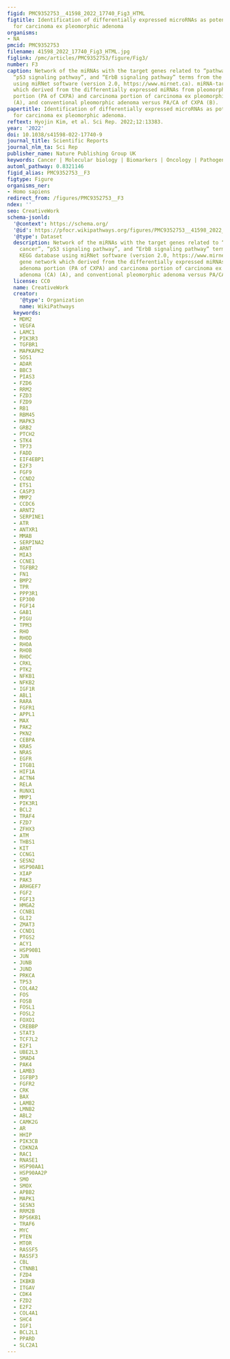 ```yaml
---
figid: PMC9352753__41598_2022_17740_Fig3_HTML
figtitle: Identification of differentially expressed microRNAs as potential biomarkers
  for carcinoma ex pleomorphic adenoma
organisms:
- NA
pmcid: PMC9352753
filename: 41598_2022_17740_Fig3_HTML.jpg
figlink: /pmc/articles/PMC9352753/figure/Fig3/
number: F3
caption: Network of the miRNAs with the target genes related to “pathways in cancer”,
  “p53 signaling pathway”, and “ErbB signaling pathway” terms from the KEGG database
  using miRNet software (version 2.0, https://www.mirnet.ca). miRNA-target gene network
  which derived from the differentially expressed miRNAs from pleomorphic adenoma
  portion (PA of CXPA) and carcinoma portion of carcinoma ex pleomorphic adenoma (CA)
  (A), and conventional pleomorphic adenoma versus PA/CA of CXPA (B).
papertitle: Identification of differentially expressed microRNAs as potential biomarkers
  for carcinoma ex pleomorphic adenoma.
reftext: Hyojin Kim, et al. Sci Rep. 2022;12:13383.
year: '2022'
doi: 10.1038/s41598-022-17740-9
journal_title: Scientific Reports
journal_nlm_ta: Sci Rep
publisher_name: Nature Publishing Group UK
keywords: Cancer | Molecular biology | Biomarkers | Oncology | Pathogenesis
automl_pathway: 0.8321146
figid_alias: PMC9352753__F3
figtype: Figure
organisms_ner:
- Homo sapiens
redirect_from: /figures/PMC9352753__F3
ndex: ''
seo: CreativeWork
schema-jsonld:
  '@context': https://schema.org/
  '@id': https://pfocr.wikipathways.org/figures/PMC9352753__41598_2022_17740_Fig3_HTML.html
  '@type': Dataset
  description: Network of the miRNAs with the target genes related to “pathways in
    cancer”, “p53 signaling pathway”, and “ErbB signaling pathway” terms from the
    KEGG database using miRNet software (version 2.0, https://www.mirnet.ca). miRNA-target
    gene network which derived from the differentially expressed miRNAs from pleomorphic
    adenoma portion (PA of CXPA) and carcinoma portion of carcinoma ex pleomorphic
    adenoma (CA) (A), and conventional pleomorphic adenoma versus PA/CA of CXPA (B).
  license: CC0
  name: CreativeWork
  creator:
    '@type': Organization
    name: WikiPathways
  keywords:
  - MDM2
  - VEGFA
  - LAMC1
  - PIK3R3
  - TGFBR1
  - MAPKAPK2
  - SOS1
  - ADAR
  - BBC3
  - PIAS3
  - FZD6
  - RRM2
  - FZD3
  - FZD9
  - RB1
  - RBM45
  - MAPK3
  - GRB2
  - PTCH2
  - STK4
  - TP73
  - FADD
  - EIF4EBP1
  - E2F3
  - FGF9
  - CCND2
  - ETS1
  - CASP3
  - MMP2
  - CCDC6
  - ARNT2
  - SERPINE1
  - ATR
  - ANTXR1
  - MMAB
  - SERPINA2
  - ARNT
  - MIA3
  - CCNE1
  - TGFBR2
  - FN1
  - BMP2
  - TPR
  - PPP3R1
  - EP300
  - FGF14
  - GAB1
  - PIGU
  - TPM3
  - RHO
  - RHOD
  - RHOA
  - RHOB
  - RHOC
  - CRKL
  - PTK2
  - NFKB1
  - NFKB2
  - IGF1R
  - ABL1
  - RARA
  - FGFR1
  - APPL1
  - MAX
  - PAK2
  - PKN2
  - CEBPA
  - KRAS
  - NRAS
  - EGFR
  - ITGB1
  - HIF1A
  - ACTN4
  - RELA
  - RUNX1
  - MMP1
  - PIK3R1
  - BCL2
  - TRAF4
  - FZD7
  - ZFHX3
  - ATM
  - THBS1
  - KIT
  - CCNG1
  - SESN2
  - HSP90AB1
  - XIAP
  - PAK3
  - ARHGEF7
  - FGF2
  - FGF13
  - HMGA2
  - CCNB1
  - GLI2
  - ZMAT3
  - CCND1
  - PTGS2
  - ACY1
  - HSP90B1
  - JUN
  - JUNB
  - JUND
  - PRKCA
  - TP53
  - COL4A2
  - FOS
  - FOSB
  - FOSL1
  - FOSL2
  - FOXO1
  - CREBBP
  - STAT3
  - TCF7L2
  - E2F1
  - UBE2L3
  - SMAD4
  - PAK4
  - LAMB3
  - IGFBP3
  - FGFR2
  - CRK
  - BAX
  - LAMB2
  - LMNB2
  - ABL2
  - CAMK2G
  - AR
  - HHIP
  - PIK3CB
  - CDKN2A
  - RAC1
  - RNASE1
  - HSP90AA1
  - HSP90AA2P
  - SMO
  - SMOX
  - APBB2
  - MAPK1
  - SESN3
  - RRM2B
  - RPS6KB1
  - TRAF6
  - MYC
  - PTEN
  - MTOR
  - RASSF5
  - RASSF3
  - CBL
  - CTNNB1
  - FZD4
  - IKBKB
  - ITGAV
  - CDK4
  - FZD2
  - E2F2
  - COL4A1
  - SHC4
  - IGF1
  - BCL2L1
  - PPARD
  - SLC2A1
---
```


